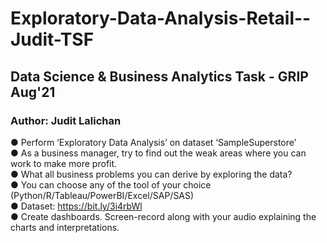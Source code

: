 # Exploratory-Data-Analysis-Retail--Judit-TSF
## Data Science & Business Analytics Task - GRIP Aug'21
### Author: __Judit Lalichan__
● Perform ‘Exploratory Data Analysis’ on dataset ‘SampleSuperstore’
<br>
● As a business manager, try to find out the weak areas where you can
work to make more profit.
<br>
● What all business problems you can derive by exploring the data?
<br>
● You can choose any of the tool of your choice
(Python/R/Tableau/PowerBI/Excel/SAP/SAS)
<br>
● Dataset: https://bit.ly/3i4rbWl
<br>
● Create dashboards. Screen-record along with your
audio explaining the charts and interpretations.
